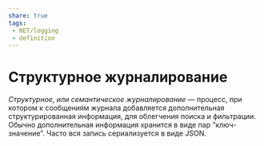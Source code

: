 ```yaml
---
share: true
tags:
 - NET/logging
 - definition
---
```

# Структурное журналирование
*Структурное, или семантическое журналирование* — процесс, при котором к сообщениям журнала добавляется дополнительная структурированная информация, для облегчения поиска и фильтрации.
Обычно дополнительная информация хранится в виде пар “ключ-значение”. Часто вся запись сериализуется в виде JSON.